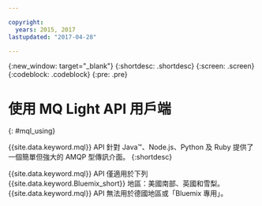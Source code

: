 ```yaml
---

copyright:
  years: 2015, 2017
lastupdated: "2017-04-28"

---
```


{:new_window: target="_blank"}
{:shortdesc: .shortdesc}
{:screen: .screen}
{:codeblock: .codeblock}
{:pre: .pre}

# 使用 MQ Light API 用戶端
{: #mql_using}

{{site.data.keyword.mql}} API 針對 Java&trade;、Node.js、Python 及 Ruby 提供了一個簡單但強大的 AMQP 型傳訊介面。
{:shortdesc}

{{site.data.keyword.mql}} API 僅適用於下列 {{site.data.keyword.Bluemix_short}} 地區：美國南部、英國和雪梨。{{site.data.keyword.mql}} API 無法用於德國地區或「Bluemix 專用」。

